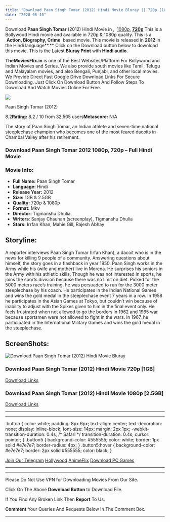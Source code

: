 ```yaml
---
title: "Download Paan Singh Tomar (2012) Hindi Movie Bluray || 720p [1GB] || 1080p [2.5GB]"
date: "2020-05-10"
---
```


Download **Paan Singh Tomar** (2012) Hindi Movie in ,  [1080p](https://1moviesflix.com/1080p-movies/), [**720p**](https://1moviesflix.com/720p-movies/) This is a Bollywood Hindi movie and available in 720p & 1080p quality. This is a  **Action, Biography, Crime**  based movie. This movie is released in **2012** in the Hindi language**.** Click on the Download button below to download this movie. This is the Latest **Bluray Print** with **Hindi audio**.

**TheMoviesFlix.in** is one of the Best Websites/Platform For Bollywood and Indian Movies and Series. We also provide south movies like Tamil, Telugu and Malayalam movies, and also Bengali, Punjabi, and other local movies. We Provide Direct Fast Google Drive Download Links For Secure Downloading. Just Click On Download Button And Follow Steps To Download And Watch Movies Online For Free.

[![](https://m.media-amazon.com/images/M/MV5BNTgwODM5OTMzN15BMl5BanBnXkFtZTcwMTA3NzI1Nw@@._V1_SX300.jpg)](https://www.imdb.com/title/tt1620933/ "Paan Singh Tomar")

Paan Singh Tomar (2012)

8.2**Rating:** 8.2 / 10 from 32,505 users**Metascore:** N/A

The story of Paan Singh Tomar, an Indian athlete and seven-time national steeplechase champion who becomes one of the most feared dacoits in Chambal Valley after his retirement.

### Download Paan Singh Tomar 2012 1080p, 720p – Full Hindi Movie

### Movie Info:

- **Full Name:** Paan Singh Tomar
- **Language:** Hindi
- **Release Year:** 2012
- **Size:** 1GB & 2.5GB
- **Quality:** 720p & 1080p
- **Format:** Mkv
- **Director:** Tigmanshu Dhulia
- **Writers**: Sanjay Chauhan (screenplay), Tigmanshu Dhulia
- **Stars:** Irrfan Khan, Mahie Gill, Rajesh Abhay 

## Storyline:

A reporter interviews Paan Singh Tomar (Irfan Khan), a dacoit who is in the news for killing 9 people of a community. Answering questions about himself, the story goes in a flashback in year 1950. Paan Singh works in the Army while his (wife and mother) live in Morena. He surprises his seniors in the Army with his athletic skills. Though he was not interested in sports, he joins the sports division because there was no limit on diet. Picked for the 5000 meters race’s training, he was persuaded to run for the 3000 meter steeplechase by his coach. He participates in the Indian National Games and wins the gold medal in the steeplechase event 7 years in a row. In 1958 he participates in the Asian Games at Tokyo, but couldn’t win because of inability to adjust with the Spikes given to him in the final event only. He feels frustrated when not allowed to go the borders in 1962 and 1965 war because sportsmen were not allowed to fight in the wars. In 1967, he participated in the International Military Games and wins the gold medal in the steeplechase.

## ScreenShots:

![Download Paan Singh Tomar (2012) Hindi Movie Bluray](https://i.imgur.com/YGswpL4.jpg)

### Download Paan Singh Tomar (2012) Hindi Movie 720p \[1GB\]

[Download Links](https://1moviesflix.com?a270777880=elZrWjVDclhWakgzS1lyMEFtNjUzc1pYai9nMVdDN0QrZFJsaFkyRnNLYW1MVGF0dXNqd2dCWUNGOUdjS0N4WFpmWFREWnYvZWJZM2lEM2dQUlZ0ZG4yWVpieVVFL2N1Y2pjZ280TWFjd289)

### Download Paan Singh Tomar (2012) Hindi Movie 1080p \[2.5GB\] 

[Download Links](https://1moviesflix.com?a270777880=elZrWjVDclhWakgzS1lyMEFtNjUzc1pYai9nMVdDN0QrZFJsaFkyRnNLYW1MVGF0dXNqd2dCWUNGOUdjS0N4WGRzQXZpQU9yUERSaVhaL29hRjJSbTJaYThjdVdNS2hOMGNmSzVnaS9KUkk9)

* * *

* * *

.button { color: white; padding: 8px 6px; text-align: center; text-decoration: none; display: inline-block; font-size: 14px; margin: 2px 1px; -webkit-transition-duration: 0.4s; /\* Safari \*/ transition-duration: 0.4s; cursor: pointer; } .button5 { background-color: #555555; color: white; border: 1px solid #e7e7e7; border-radius: 4px; } .button5:hover { background-color: #e7e7e7; border: 2px solid #555555; color: black; }

[Join Our Telegram](http://gdrivepro.xyz/join.php) [Hollywood](https://moviesverse.com/) [AnimeFlix](https://animeflix.in/) [Download PC Games](https://gamesflix.net/)  

* * *

* * *

  

Please Do Not Use VPN for Downloading Movies From Our Site.

Click On The Above **Download Button** to Download File.

If You Find Any Broken Link Then **Report** To Us.

**Comment** Your Queries And Requests Below In The Comment Box.

* * *
